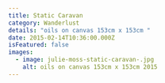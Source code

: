 ```yaml
---
title: Static Caravan
category: Wanderlust
details: "oils on canvas 153cm x 153cm "
date: 2015-02-14T10:36:00.000Z
isFeatured: false
images:
  - image: julie-moss-static-caravan-.jpg
    alt: oils on canvas 153cm x 153cm 2015
---
```

